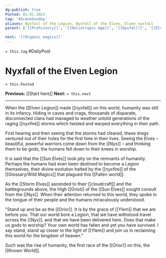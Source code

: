 ```yaml
---
dg-publish: true
Posted: 01.01.2023
tag: '#SceneSunday'
aliases: Nyxfall of the Legion, Nyxfall of the Elves, Elven nyxfall
parent: ['[[Prehistory]]', '[[Heliotropic Age]]', '[[Nyxfall]]', '[[Elven Legion]]']

next: '[[Organic magics]]'
---
```

`= this.tag` #DailyPost
# Nyxfall of the Elven Legion
`= this.Posted`

**Previous:** [[Start here]]
**Next:** `= this.next`

---

When the [[Elven Legion]] made [[nyxfall]] on this world, humanity was still in its infancy. Hiding in caves and crags, thousands of disparate, disconnected clans had managed to weather untold generations of the raging [[nyxfire]] storms which twisted and warped everything in their path.

First hearing and then seeing that the storms had cleared, these dregs ventured out of their holes for the first time in their lives. Seeing the Elves – beautiful, powerful warriors come down from the [[Nyx]] – and thinking them to be gods, the humans fell down to their knees in worship.

It is said that the [[Sun Elves]] took pity on the remnants of humanity. Perhaps the humans had even been destined to become a Legion themselves, their divine evolution halted by the [[nyxfire]] of the [[Glossary/Wild Magics]] that plagued this [[Fallen world]].

As the [[Storm Elves]] ascended to their [[cloudcraft]] and the battlegrounds above, the High [[Griot]] of the [[Sun Elves]] sought consult from the [[Nyx]]. When their attention returned to this world, they spoke in the tongue of their people and the humans miraculously understood.

"Stand up and be as the [[Orior]]. It is by the grace of [[Ylem]] that we are before you. That our world bore a Legion, that we have withstood travel across the [[Nyx]], and that we have been delivered here. Does that make us gods to worship? Your own world has fallen and yet you have survived. I say stand, stand up closer to the light of [[Ylem]] and join us in reclaiming this world for the kingdom of heaven."

Such was the rise of humanity, the first race of the [[Orior]] on this, the [[Known World]].
